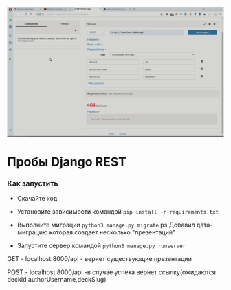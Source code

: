 ![Screenshot](api.gif)

# Пробы Django REST

### Как запустить

- Скачайте код

- Установите зависимости командой `pip install -r requirements.txt`

- Выполните миграции `python3 manage.py migrate`
ps.Добавил дата-миграцию которая создает несколько "презентаций"

- Запустите сервер командой `python3 manage.py runserver`

GET - localhost:8000/api - вернет существующие презентации

POST - localhost:8000/api -в случае успеха вернет ссылку(ожидаются deckId,authorUsername,deckSlug)



